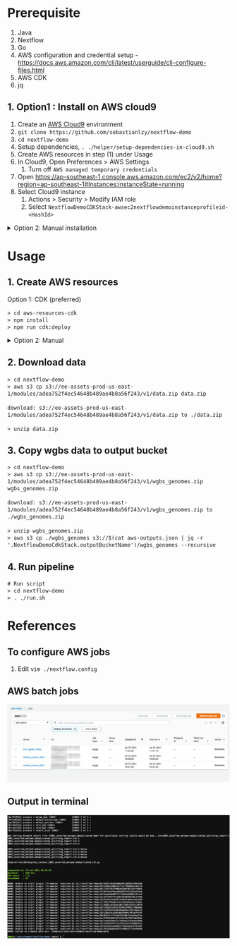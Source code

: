 # Prerequisite

1. Java
2. Nextflow
3. Go
4. AWS configuration and credential setup - https://docs.aws.amazon.com/cli/latest/userguide/cli-configure-files.html
5. AWS CDK
6. jq


## 1. Option1 : Install on AWS cloud9

1. Create an [AWS Cloud9](https://ap-southeast-1.console.aws.amazon.com/cloud9/home?region=ap-southeast-1) environment
3. `git clone https://github.com/sebastianlzy/nextflow-demo`
4. `cd nextflow-demo`
5. Setup dependencies, `. ./helper/setup-dependencies-in-cloud9.sh`
6. Create AWS resources in step (1) under Usage
7. In Cloud9, Open Preferences > AWS Settings
   1. Turn off `AWS managed temporary credentials`
8. Open https://ap-southeast-1.console.aws.amazon.com/ec2/v2/home?region=ap-southeast-1#Instances:instanceState=running
9. Select Cloud9 instance
   1. Actions > Security > Modify IAM role
   2. Select `NextflowDemoCDKStack-awsec2nextflowdemoinstanceprofileid-<HashId>`

<details>
<summary>Option 2: Manual installation</summary>

## Clone repo

```
> cd ~
> git clone https://github.com/sebastianlzy/nextflow-demo
```

## Nextflow installation

```
> cd ~
> curl -s https://get.nextflow.io | bash
> export PATH=$PATH:~
```

## Goodls installation

```
> cd ~
> go get -u github.com/tanaikech/goodls
> export PATH=$PATH:~/go/bin/
```

## CDK installation

```
> npm install -g aws-cdk
> cdk --version
```

## jq installation

```
sudo yum install jq
```
</details>

# Usage

## 1. Create AWS resources

Option 1: CDK (preferred)

```
> cd aws-resources-cdk
> npm install
> npm run cdk:deploy
```

<details>
<summary>Option 2: Manual</summary>

#### Create compute environment
1. Open https://ap-southeast-1.console.aws.amazon.com/batch/home?region=ap-southeast-1#compute-environments
2. Click `create`
3. Fill in as follow:
   1. Compute environment name: `ec2-spot-compute-environment`
   2. Provisioning model: `spot`
   3. Leave the rest as default
4. Click `Create compute environment`

#### Create job queues
1. Open https://ap-southeast-1.console.aws.amazon.com/batch/home?region=ap-southeast-1#queues/new
2. Fill in as follow:
   1. Job queue name: `job-queue`
   2. Select a compute environment: `ec2-spot-compute-environment`
3. Click `Create`

#### Create temp bucket

1. Open https://s3.console.aws.amazon.com/s3/bucket/create?region=ap-southeast-1
2. Fill in as follow:
   1. Bucket name: `nextflow-temp-<timestamp>`
3. Click `Create bucket`

### Create output bucket

1. Open https://s3.console.aws.amazon.com/s3/bucket/create?region=ap-southeast-1
2. Fill in as follow:
   1. Bucket name: `nextflow-ouput-<timestamp>`
3. Click `Create bucket`

### Update aws resource

1. `vim aws-output.json`
2. Fill in all the necessary information in the json

```
{
  "NextflowDemoCdkStack": {
    "tempBucketName": "nextflowdemocdkstack-nextflowtemp498b6c2a-c1siyr411tge",
    "iamBatchRoleName": "aws-batch-nextflow-demo-role",
    "outputBucketName": "nextflowdemocdkstack-nextflowoutput8388dea5-1b8tc4n2wo6tn",
    "jobQueueName": "arn:aws:batch:ap-southeast-1:134800022762:job-queue/nextflow-job-queue-demo"
  }
}

```

</details>

## 2. Download data
```
> cd nextflow-demo
> aws s3 cp s3://ee-assets-prod-us-east-1/modules/adea752f4ec54648b489ae4b8a56f243/v1/data.zip data.zip 

download: s3://ee-assets-prod-us-east-1/modules/adea752f4ec54648b489ae4b8a56f243/v1/data.zip to ./data.zip

> unzip data.zip
```

## 3. Copy wgbs data to output bucket
```
> cd nextflow-demo
> aws s3 cp s3://ee-assets-prod-us-east-1/modules/adea752f4ec54648b489ae4b8a56f243/v1/wgbs_genomes.zip wgbs_genomes.zip

download: s3://ee-assets-prod-us-east-1/modules/adea752f4ec54648b489ae4b8a56f243/v1/wgbs_genomes.zip to ./wgbs_genomes.zip

> unzip wgbs_genomes.zip
> aws s3 cp ./wgbs_genomes s3://$(cat aws-outputs.json | jq -r '.NextflowDemoCdkStack.outputBucketName')/wgbs_genomes --recursive
```

## 4. Run pipeline

```
# Run script
> cd nextflow-demo
> . ./run.sh
```

# References



## To configure AWS jobs
1. Edit `vim ./nextflow.config`


## AWS batch jobs
![aws-batch](./readme/aws-batch-jobs.png)

## Output in terminal
![terminal](./readme/final-output.png)